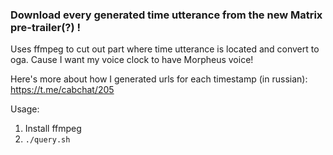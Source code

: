 ### Download every generated time utterance from the new Matrix pre-trailer(?) !

Uses ffmpeg to cut out part where time utterance is located and convert to oga. Cause I want my voice clock to have Morpheus voice!

Here's more about how I generated urls for each timestamp (in russian): https://t.me/cabchat/205

Usage:
1. Install ffmpeg
0. `./query.sh`
